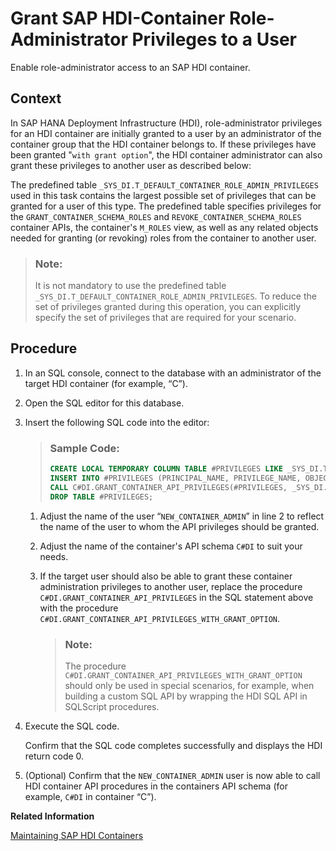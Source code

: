 <!-- loio932e6054e19044b48a2aa904b4079917 -->

# Grant SAP HDI-Container Role-Administrator Privileges to a User

Enable role-administrator access to an SAP HDI container.



## Context

In SAP HANA Deployment Infrastructure \(HDI\), role-administrator privileges for an HDI container are initially granted to a user by an administrator of the container group that the HDI container belongs to. If these privileges have been granted "`with grant option`", the HDI container administrator can also grant these privileges to another user as described below:

The predefined table `_SYS_DI.T_DEFAULT_CONTAINER_ROLE_ADMIN_PRIVILEGES` used in this task contains the largest possible set of privileges that can be granted for a user of this type. The predefined table specifies privileges for the `GRANT_CONTAINER_SCHEMA_ROLES` and `REVOKE_CONTAINER_SCHEMA_ROLES` container APIs, the container's `M_ROLES` view, as well as any related objects needed for granting \(or revoking\) roles from the container to another user.

> ### Note:  
> It is not mandatory to use the predefined table `_SYS_DI.T_DEFAULT_CONTAINER_ROLE_ADMIN_PRIVILEGES`. To reduce the set of privileges granted during this operation, you can explicitly specify the set of privileges that are required for your scenario.



## Procedure

1.  In an SQL console, connect to the database with an administrator of the target HDI container \(for example, “C”\).

2.  Open the SQL editor for this database.

3.  Insert the following SQL code into the editor:

    > ### Sample Code:  
    > ```sql
    > CREATE LOCAL TEMPORARY COLUMN TABLE #PRIVILEGES LIKE _SYS_DI.TT_API_PRIVILEGES;
    > INSERT INTO #PRIVILEGES (PRINCIPAL_NAME, PRIVILEGE_NAME, OBJECT_NAME) SELECT 'NEW_CONTAINER_ADMIN', PRIVILEGE_NAME, OBJECT_NAME FROM _SYS_DI.T_DEFAULT_CONTAINER_ROLE_ADMIN_PRIVILEGES; 
    > CALL C#DI.GRANT_CONTAINER_API_PRIVILEGES(#PRIVILEGES, _SYS_DI.T_NO_PARAMETERS, ?, ?, ?); 
    > DROP TABLE #PRIVILEGES; 
    > ```

    1.  Adjust the name of the user “`NEW_CONTAINER_ADMIN`” in line 2 to reflect the name of the user to whom the API privileges should be granted.

    2.  Adjust the name of the container's API schema `C#DI` to suit your needs.

    3.  If the target user should also be able to grant these container administration privileges to another user, replace the procedure `C#DI.GRANT_CONTAINER_API_PRIVILEGES` in the SQL statement above with the procedure `C#DI.GRANT_CONTAINER_API_PRIVILEGES_WITH_GRANT_OPTION`.

        > ### Note:  
        > The procedure `C#DI.GRANT_CONTAINER_API_PRIVILEGES_WITH_GRANT_OPTION` should only be used in special scenarios, for example, when building a custom SQL API by wrapping the HDI SQL API in SQLScript procedures.


4.  Execute the SQL code.

    Confirm that the SQL code completes successfully and displays the HDI return code 0.

5.  \(Optional\) Confirm that the `NEW_CONTAINER_ADMIN` user is now able to call HDI container API procedures in the containers API schema \(for example, `C#DI` in container “C”\).


**Related Information**  


[Maintaining SAP HDI Containers](maintaining-sap-hdi-containers-bcd6e27.md "An HDI container administrator configures and controls access to a SAP HDI container.")

